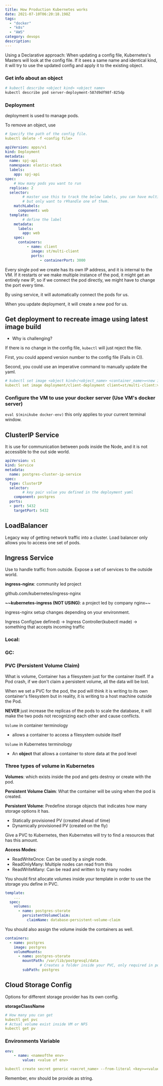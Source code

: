 ```yaml
---
title: How Production Kubernetes works
date: 2021-07-10T06:20:18.198Z
tags: 
  - "docker"
  - "k8s"
  - "AWS"
category: devops
description:
---
```


Using a Declarative approach: When updating a config file, Kubernetes's Masters will look at the config file. If it sees a same name and identical kind, it will try to use the updated config and apply it to the existing object.

### Get info about an object

```bash
# kubectl describe <object kind> <object name>
kubectl describe pod server-deployment-587d9df98f-825dp
```

### Deployment

deployment is used to manage pods.

To remove an object, use

```yaml
# Specify the path of the config file.
kubectl delete -f <config file>
```

```yaml
apiVersion: apps/v1
kind: Deployment
metadata:
  name: spj-api
  namespace: elastic-stack
  labels:
    app: spj-api
spec:
	# How many pods you want to run
  replicas: 2
  selector:
		# master use this to track the below labels, you can have multiple pods
		# but only want to r¥handle one of them.
    matchLabels:
      component: web
  template:
		# define the label
    metadata:
      labels:
        app: web
    spec:
      containers:
	      - name: client
	        image: st/multi-client
	        ports:
		        - containerPort: 3000
```

Every single pod we create has its own IP address, and it is internal to the VM. If it restarts or we make multiple instance of the pod, it might get an entirely new IP, so if we connect the pod directly, we might have to change the port every time.

By using service, it will automatically connect the pods for us.

When you update deployment, it will create a new pod for us.

## Get deployment to recreate image using latest image build

- Why is challenging?

If there is no change in the config file, `kubectl` will just reject the file.

First, you could append version number to the config file (Fails in CI).

Second, you could use an imperative command to manually update the yaml.

```yaml
# kubectl set image <object kind>/<object_name> <container_name>=<new image to use>
kubectl set image deployment/client-deployment client=st/multi-client:v5
```

### Configure the VM to use your docker server (Use VM's docker server)

`eval $(minikube docker-env)` this only applies to your current terminal window.

## ClusterIP Service

It is use for communication between pods inside the Node, and it is not accessible to the out side world.

```yaml
apiVersion: v1
kind: Service
metadata:
  name: postgres-cluster-ip-service
spec:
  type: ClusterIP
  selector:
		# key pair value you defined in the deployment yaml
    component: postgres
  ports:
  - port: 5432
    targetPort: 5432
```

## LoadBalancer

Legacy way of getting network traffic into a cluster. Load balancer only allows you to access one set of pods.

## Ingress Service

Use to handle traffic from outside. Expose a set of services to the outside world.

**ingress-nginx**: community led project

github.com/kubernetes/ingress-nginx

**~~kubernetes-ingress (NOT USING)**: a project led by company nginx~~

ingress-nginx setup changes depending on your environment.

Ingress Config(we defined) → Ingress Controller(kubectl made) → something that accepts incoming traffic

### Local:

### GC:

### PVC (Persistent Volume Claim)

What is volume, Container has a filesystem just for the container itself. If a Pod crash, if we don't claim a persistent volume, all the data will be lost.

When we set a PVC for the pod, the pod will think it is writing to its own container's filesystem but in reality, it is writing to a host machine outside the Pod. 

**NEVER** just increase the replicas of the pods to scale the database, it will make the two pods not recognizing each other and cause conflicts.

`Volume` in container terminology

- allows a container to access a filesystem outside itself

`Volume` in Kubernetes terminology

- An **object** that allows a container to store data at the pod level

### Three types of volume in Kubernetes

**Volumes**: which exists inside the pod and gets destroy or create with the pod.

**Persistent Volume Claim**: What the container will be using when the pod is created.

**Persistent Volume**: Predefine storage objects that indicates how many storage options it has.

- Statically provisioned PV (created ahead of time)
- Dynamically provisioned PV (created on the fly)

Give a PVC to Kubernetes, then Kubernetes will try to find a resources that has this amount.

**Access Modes**:

- ReadWriteOnce: Can be used by a single node.
- ReadOnlyMany: Multiple nodes can read from this
- ReadWriteMany: Can be read and written to by many nodes

You should first allocate volumes inside your template in order to use the storage you define in PVC.

```yaml
template:
	...
  spec:
    volumes:
      - name: postgres-storate
        persistentVolumeClaim:
          claimName: database-persistent-volume-claim
```

You should also assign the volume inside the containers as well.

```yaml
containers:
  - name: postgres
    image: postgres
    volumeMounts:
      - name: postgres-storate
        mountPath: /var/lib/postgresql/data
				# Creates a folder inside your PVC, only required in postgresql
        subPath: postgres
```

## Cloud Storage Config

Options for different storage provider has its own config.

**storageClassName**

```yaml
# How many you can get
kubectl get pvc
# Actual volume exist inside VM or NFS
kubectl get pv
```

### Environments Variable

```yaml
env:
	- name: <nameofthe env>
		value: <value of env>
```

```yaml
kubectl create secret generic <secret_name> --from-literal <key>=<value>
```

Remember, env should be provide as string.